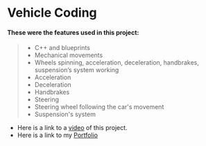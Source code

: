 
# Vehicle Coding

#### These were the features used in this project:

> - C++ and blueprints
> - Mechanical movements
> - Wheels spinning, acceleration, deceleration, handbrakes, suspension’s system working
> - Acceleration
> - Deceleration
> - Handbrakes
> - Steering
> - Steering wheel following the car's movement
> - Suspension's system

- Here is a link to a [video](https://drive.google.com/file/d/1_Fwa9X2vaaC5CNaeVQhywmv3t0rpFudq/view) of this project.
- Here is a link to my [Portfolio](https://wandin.github.io/portfoliogithub.io/)

